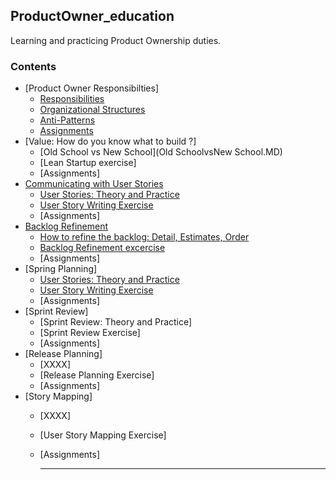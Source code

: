 ## ProductOwner_education
Learning and practicing Product Ownership duties. 

### Contents
- [Product Owner Responsibilties]
  - [Responsibilities](responsibilities.md)
  - [Organizational Structures](organizationalstructures.md)
  - [Anti-Patterns](POAnti-Patterns.md)
  - [Assignments](Assignment1.md)
- [Value: How do you know what to build ?]
  - [Old School vs New School](Old SchoolvsNew School.MD)
  - [Lean Startup exercise]
  - [Assignments]
- [Communicating with User Stories](#data-science-as-a-profession)
  - [User Stories: Theory and Practice](#capstone-project)
  - [User Story Writing Exercise](#resources)
  - [Assignments]
- [Backlog Refinement](#data-science-as-a-profession)
  - [How to refine the backlog: Detail, Estimates, Order](#capstone-project)
  - [Backlog Refinement excercise](#resources)
  - [Assignments]
- [Spring  Planning]
  - [User Stories: Theory and Practice](#capstone-project)
  - [User Story Writing Exercise](#resources)
  - [Assignments]
- [Sprint Review]
  - [Sprint Review: Theory and Practice]
  - [Sprint Review Exercise]
  - [Assignments]
- [Release Planning]
  - [XXXX]
  - [Release Planning Exercise]
  - [Assignments]
- [Story Mapping]
  - [XXXX]
  - [User Story Mapping Exercise]
  - [Assignments]

    ***
    
  

